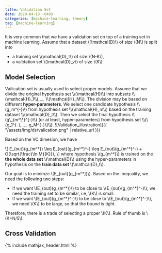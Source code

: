 ```yaml
---
title: Validation Set
date: 2020-04-13 -0400
categories: [machine-learning, theory]
tag: [machine-learning]
---
```




It is very common that we have a validation set on top of
a training set in machine learning. Assume that a dataset
\\(\mathcal{D}\\)  of size \\(N\\) is split into
* a training set \\(\mathcal{D}_t\\) of size \\(N-K\\),
* a validation set \\(\mathcal{D}_v\\) of size \\(K\\)


<h2> Model Selection </h2>
Vailication set is usually used to select proper models. Assume that we divide the original hypothesis set \\(\mathcal{H}\\) into subsets \\(\mathcal{H}_1\\),..., \\(\mathcal{H}_M\\). The division may be based on different <strong>hyper-parameters</strong>. We select one candidate hypothesis \\(g_m^{-}\\) from hypothesis set \\(\mathcal{H}_m\\) based on the training dataset \\(\mathcal{D}_t\\). Then we select the final hypothesis \\(g\_{m^\*}^{-}\\) (or at least, hyper-parameters) from hypothesis set \\(\{g_1^{-}, ..., g_M^{-}\}\\).
![Validation_illustration]({{ "/assets/img/ds/valication.png" | relative_url }})


Based on the VC dimesion, we have

\\[
E_{out}(g_{m^\*}) \leq E_{out}(g_{m^\*}^-) \leq E_{out}(g_{m^\*}^-) + O(\sqrt{\frac{\ln M}{K}}),
\\]
where hypothesis \\(g_{m^\*}\\) is trained on the <strong>the whole data set</strong> \\(\mathcal{D}\\) using the hyper-parameters in hypothesis on the <strong>train data set </strong> \\(\mathcal{D}_t\\).


Our goal is to minimze \\(E_{out}(g_{m^\*})\\). Based on the inequality, we need the following two steps:

* If we want \\(E_{out}(g_{m^\*})\\) to be close to \\(E_{out}(g_{m^\*}^-)\\), we need the training set to be similar, i.e, \\(K\\) is small.
* If we want \\(E_{out}(g_{m^\*}^-)\\) to be close to \\(E_{out}(g_{m^\*}^-)\\), we need \\(K\\) to be large, so that the bound is tight.


Therefore, there is a trade of selecting a proper \\(K\\). Rule of thumb is \\(K=N/5\\).


<h2> Cross Validation </h2>


{% include mathjax_header.html %}
